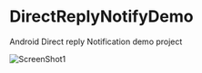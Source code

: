 # DirectReplyNotifyDemo
Android Direct reply Notification demo project

![ScreenShot1](https://i.imgur.com/smTxLHh.png)